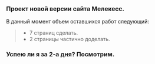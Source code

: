 ### Проект новой версии сайта Мелекесс.
В данный момент объем оставшихся работ следующий:
> - 7 страниц сделать.
> - 2 страницы частично доделать. 

### Успею ли я за 2-а дня? Посмотрим.
